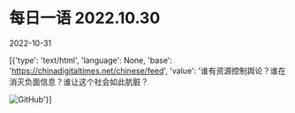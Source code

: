 # 每日一语 2022.10.30

2022-10-31

[{'type': 'text/html', 'language': None, 'base': 'https://chinadigitaltimes.net/chinese/feed', 'value': '谁有资源控制舆论？谁在消灭负面信息？谁让这个社会如此肮脏？

![GitHub](https://chinadigitaltimes.net/chinese/files/2022/10/1030.jpg)'}]